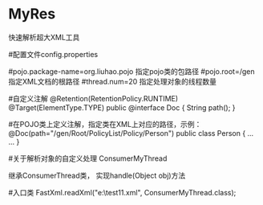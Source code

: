 # MyRes
快速解析超大XML工具


#配置文件config.properties

#pojo.package-name=org.liuhao.pojo
指定pojo类的包路径
#pojo.root=/gen
指定XML文档的根路径
#thread.num=20
指定处理对象的线程数量

#自定义注解
@Retention(RetentionPolicy.RUNTIME)
@Target(ElementType.TYPE)
public @interface Doc {
	String path();
}

#在POJO类上定义注解，指定类在XML上对应的路径，示例：
@Doc(path="/gen/Root/PolicyList/Policy/Person")
public class Person {
  ...
  ...
}

#关于解析对象的自定义处理 ConsumerMyThread

继承ConsumerThread类， 实现handle(Object obj)方法


#入口类
FastXml.readXml("e:\\test11.xml", ConsumerMyThread.class);

